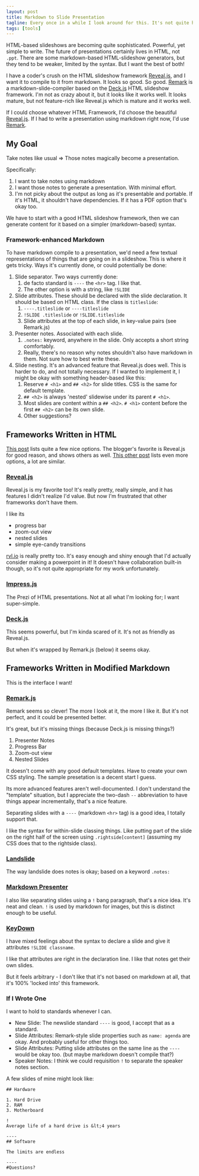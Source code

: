 ```yaml
---
layout: post
title: Markdown to Slide Presentation
tagline: Every once in a while I look around for this. It's not quite here yet.
tags: [tools]
---
```


HTML-based slideshows are becoming quite sophisticated. Powerful, yet simple to write. The future of presentations certainly lives in HTML, not `.ppt`. There are some markdown-based HTML-slideshow generators, but they tend to be weaker, limited by the syntax. But I want the best of both!

I have a coder's crush on the HTML slideshow framework [Reveal.js](http://lab.hakim.se/reveal-js/), and I want it to compile to it from markdown. It looks so good. So good. [Remark](http://gnab.github.com/remark/) is a markdown-slide-compiler based on the [Deck.js](http://imakewebthings.com/deck.js/) HTML slideshow framework. I'm not as crazy about it, but it looks like it works well. It looks mature, but not feature-rich like Reveal.js which is mature and it works well.

If I could choose whatever HTML Framework, I'd choose the beautiful [Reveal.js](http://lab.hakim.se/reveal-js/).
If I had to write a presentation using markdown right now, I'd use [Remark](http://gnab.github.com/remark/).

## My Goal

Take notes like usual => Those notes magically become a presentation.

Specifically:
1. I want to take notes using markdown 
2. I want those notes to generate a presentation. With minimal effort.
3. I'm not picky about the output as long as it's presentable and portable. If it's HTML, it shouldn't have dependencies. If it has a PDF option that's okay too.

We have to start with a good HTML slideshow framework, then we can generate content for it based on a simpler (markdown-based) syntax.


### Framework-enhanced Markdown

To have markdown compile to a presentation, we'd need a few textual representations of things that are going on in a slideshow. This is where it gets tricky. Ways it's currently done, or could potentially be done:

1. Slide separator. Two ways currently done:
    1. de facto standard is `----` the `<hr>` tag. I like that.
    2. The other option is with a string, like `!SLIDE`
2. Slide attributes. These should be declared with the slide declaration. It should be based on HTML class. If the class is `titleslide`:
    1. `----.titleslide` or `----titleslide`
    2. `!SLIDE .titleslide` or `!SLIDE.titleslide`
    3. Slide attributes at the top of each slide, in key-value pairs (see Remark.js)
3. Presenter notes. Associated with each slide.
    1. `.notes:` keyword, anywhere in the slide. Only accepts a short string comfortably.
    2. Really, there's no reason why notes shouldn't also have markdown in them. Not sure how to best write these.
4. Slide nesting. It's an advanced feature that Reveal.js does well. This is harder to do, and not totally necessary. If I wanted to implement it, I might be okay with something header-based like this:
    1. Reserve `# <h1>` and `## <h2>` for slide titles. CSS is the same for default template.
    2. `## <h2>` is always 'nested' slidewise under its parent `# <h1>`. 
    3. Most slides are content within a `## <h2>`. `# <h1>` content before the first `## <h2>` can be its own slide.
    4. Other suggestions?



## Frameworks Written in HTML

[This post](http://www.sitepoint.com/5-free-html5-presentation-systems/)
lists quite a few nice options. The blogger's favorite is Reveal.js for
good reason, and shows others as well.
[This other post](http://www.impressivewebs.com/html-slidedeck-toolkits/) lists even more options, a lot are similar.

### [Reveal.js](https://github.com/hakimel/reveal.js/)
Reveal.js is my favorite too! It's really pretty, really simple, and it has features I didn't realize I'd value. But now I'm frustrated that other frameworks don't have them.

I like its
- progress bar
- zoom-out view
- nested slides
- simple eye-candy transitions

[rvl.io](http://www.rvl.io) is really pretty too. It's easy enough and shiny enough that I'd actually consider making a powerpoint in it! It doesn't have collaboration built-in though, so it's not quite appropriate for my work unfortunately.

### [Impress.js](https://github.com/bartaz/impress.js/)
The Prezi of HTML presentations. Not at all what I'm looking for; I want
super-simple.

### [Deck.js](https://github.com/imakewebthings/deck.js)
This seems powerful, but I'm kinda scared of it. It's not as friendly as Reveal.js.

But when it's wrapped by Remark.js (below) it seems okay.



## Frameworks Written in Modified Markdown 
This is the interface I want!

### [Remark.js](http://github.com/gnab/remark)

Remark seems so clever! The more I look at it, the more I like it. But it's not perfect, and it could be presented better.

It's great, but it's missing things (because Deck.js is missing things?)
1. Presenter Notes
3. Progress Bar
4. Zoom-out view
2. Nested Slides

It doesn't come with any good default templates. Have to create your own CSS styling. The sample presetation is a decent start I guess.

Its more advanced features aren't well-documented. I don't understand the "template" situation, but I appreciate the two-dash `--` abbreviation to have things appear incrementally, that's a nice feature.

Separating slides with a `----` (markdown `<hr>` tag) is a good idea, I totally support that.

I like the syntax for within-slide classing things. Like putting part of the slide on the right half of the screen using `.rightside[content]` (assuming my CSS does that to the rightside class).

### [Landslide](https://github.com/adamzap/landslide#notes)

The way landslide does notes is okay; based on a keyword `.notes:`

### [Markdown Presenter](http://www.splinter.com.au/markdown-presentations/)

I also like separating slides using a `!` bang paragraph, that's a nice idea. It's neat and clean. `!` is used by markdown for images, but this is distinct enough to be useful.

### [KeyDown](https://github.com/infews/keydown)
I have mixed feelings about the syntax to declare a slide and give it attributes `!SLIDE classname`.

I like that attributes are right in the declaration line. I like that
notes get their own slides.

But it feels arbitrary - I don't like that it's not based on markdown at all, that it's 100% 'locked into' this framework.


### If I Wrote One

I want to hold to standards whenever I can.
- New Slide: The newslide standard `----` is good, I accept that as a standard.
- Slide Attributes: Remark-style slide properties such as `name: agenda` are okay. And probably useful for other things too.
- Slide Attributes: Putting slide attributes on the same line as the `----` would be okay too. (but maybe markdown doesn't compile that?)
- Speaker Notes: I think we could requisition `!` to separate the speaker notes section.

A few slides of mine might look like:

    ## Hardware

    1. Hard Drive
    2. RAM
    3. Motherboard

    !
    Average life of a hard drive is &lt;4 years

    ----
    ## Software

    The limits are endless

    ----
    #Questions?


